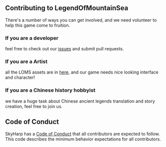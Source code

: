 ## Contributing to LegendOfMountainSea
There's a number of ways you can get involved, and we need volunteer to help this game come to fruition.

### If you are a developer
feel free to check out our [issues](https://github.com/SkyHarp/LegendOfMountainSea/issues) and submit pull requests.

### If you are a Artist
all the LOMS assets are in [here](https://github.com/SkyHarp/LegendOfMountainSea/tree/master/LOMS/assets), and our game needs nice looking interface and character!

### If you are a Chinese history hobbyist
we have a huge task about Chinese ancient legends translation and story creation, feel free to join us.

## Code of Conduct
SkyHarp has a [Code of Conduct](https://github.com/SkyHarp/LegendOfMountainSea/blob/master/.github/CODE_OF_CONDUCT.md) that all contributors are expected to follow. This code describes the minimum behavior expectations for all contributors.

